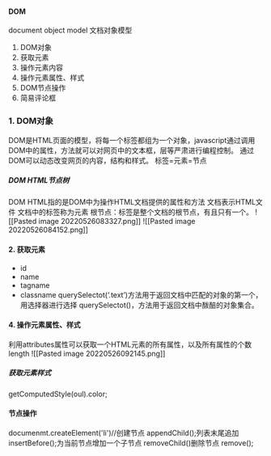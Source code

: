 #### DOM
document object model 文档对象模型
1. DOM对象
2. 获取元素
3. 操作元素内容
4. 操作元素属性、样式
5. DOM节点操作
6. 简易评论框
### 1. DOM对象
DOM是HTML页面的模型，将每一个标签都组为一个对象，javascript通过调用DOM中的属性，方法就可以对网页中的文本框，层等严肃进行编程控制。
通过DOM可以动态改变网页的内容，结构和样式。
标签=元素=节点
##### DOM HTML节点树
DOM HTML指的是DOM中为操作HTML文档提供的属性和方法
文档表示HTML文件
文档中的标签称为元素
根节点：<html></html>标签是整个文档的根节点，有且只有一个。
![[Pasted image 20220526083327.png]]
![[Pasted image 20220526084152.png]]

#### 2. 获取元素
* id																																																																																																																																																															
* name
* tagname
* classname
querySelectot(‘.text’)方法用于返回文档中匹配的对象的第一个，用选择器进行选择
querySelectot()，方法用于返回文档中酦醅的对象集合。

#### 4. 操作元素属性、样式
利用attributes属性可以获取一个HTML元素的所有属性，以及所有属性的个数length
![[Pasted image 20220526092145.png]]
##### 获取元素样式
getComputedStyle(oul).color;
#### 节点操作
documenmt.createElement('li')//创建节点
appendChild();列表末尾追加
insertBefore();为当前节点增加一个子节点
removeChild()删除节点
remove();